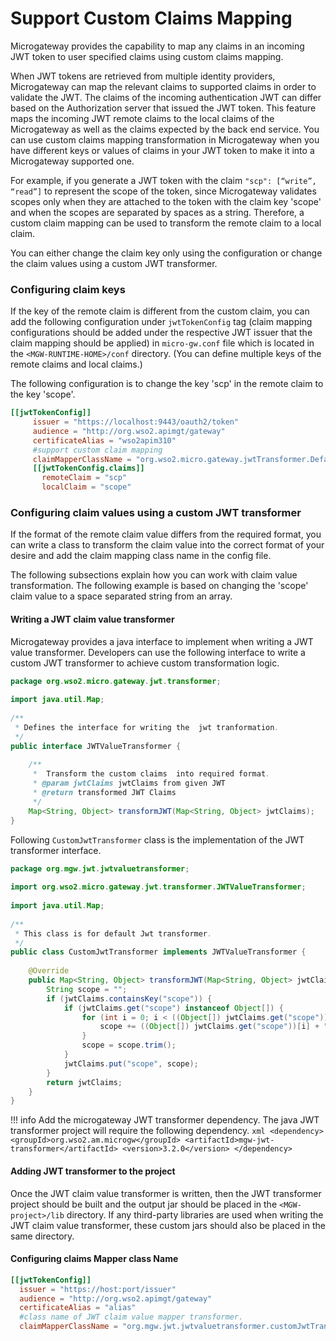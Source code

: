 # Support Custom Claims Mapping

Microgateway provides the capability to map any claims in an incoming JWT token to user specified claims using custom claims mapping. 

When JWT tokens are retrieved from multiple identity providers, Microgateway can map the relevant claims to supported claims in order to validate the JWT. The claims of the incoming authentication JWT can differ based on the Authorization server that issued the JWT token. This feature maps the incoming JWT remote claims to the local claims of the Microgateway as well as the claims expected by the back end service. You can use custom claims mapping transformation in Microgateway when you have different keys or values of claims in your JWT token to make it into a Microgateway supported one.

For example, if you generate a JWT token with the claim `"scp": [“write”, “read”]` to represent the scope of the token, since Microgateway validates scopes only when they are attached to the token with the claim key 'scope' and when the scopes are separated by spaces as a string. Therefore, a custom claim mapping can be used to transform the remote claim to a local claim.

You can either change the claim key only using the configuration or change the claim values using a custom JWT transformer. 

### Configuring claim keys

If the key of the remote claim is different from the custom claim, you can add the following configuration under `jwtTokenConfig` tag (claim mapping configurations should be added under the respective JWT issuer that the claim mapping should be applied) in `micro-gw.conf` file which is located in the `<MGW-RUNTIME-HOME>/conf` directory. (You can define multiple keys of the remote claims and local claims.)

The following configuration is to change the key 'scp' in the remote claim to the key 'scope'.

```toml
[[jwtTokenConfig]]
     issuer = "https://localhost:9443/oauth2/token"
     audience = "http://org.wso2.apimgt/gateway"
     certificateAlias = "wso2apim310"
     #support custom claim mapping
     claimMapperClassName = "org.wso2.micro.gateway.jwtTransformer.DefaultJwtTransformer"
     [[jwtTokenConfig.claims]]
       remoteClaim = "scp"
       localClaim = "scope" 
```
         

### Configuring claim values using a custom JWT transformer

If the format of the remote claim value differs from the required format, you can write a class to transform the claim value into the correct format of your desire and add the claim mapping class name in the config file.

The following subsections explain how you can work with claim value transformation. The following example is based on changing the 'scope' claim value to a space separated string from an array.

#### Writing a JWT claim value transformer

Microgateway provides a java interface to implement when writing a JWT value transformer. Developers can use the following interface to write a custom JWT transformer to achieve custom transformation logic. 

```` java
package org.wso2.micro.gateway.jwt.transformer;
 
import java.util.Map;
 
/**
 * Defines the interface for writing the  jwt tranformation.
 */
public interface JWTValueTransformer {
 
    /**
     *  Transform the custom claims  into required format.
     * @param jwtClaims jwtClaims from given JWT
     * @return transformed JWT Claims
     */
    Map<String, Object> transformJWT(Map<String, Object> jwtClaims);
}
````

Following `CustomJwtTransformer` class is the implementation of the JWT transformer interface.

``` java
package org.mgw.jwt.jwtvaluetransformer;
 
import org.wso2.micro.gateway.jwt.transformer.JWTValueTransformer;
 
import java.util.Map;
 
/**
 * This class is for default Jwt transformer.
 */
public class CustomJwtTransformer implements JWTValueTransformer {
 
    @Override
    public Map<String, Object> transformJWT(Map<String, Object> jwtClaims) {
        String scope = "";
        if (jwtClaims.containsKey("scope")) {
            if (jwtClaims.get("scope") instanceof Object[]) {
                for (int i = 0; i < ((Object[]) jwtClaims.get("scope")).length; i++) {
                    scope += ((Object[]) jwtClaims.get("scope"))[i] + " ";
                }
                scope = scope.trim();
            }
            jwtClaims.put("scope", scope);
        }
        return jwtClaims;
    }
}
```

!!! info
    Add the microgateway JWT transformer dependency.
    The java JWT transformer project will require the following dependency.
    ```xml
        <dependency>
            <groupId>org.wso2.am.microgw</groupId>
            <artifactId>mgw-jwt-transformer</artifactId>
            <version>3.2.0</version>
        </dependency>
    ```
        
#### Adding JWT transformer to the project 

Once the JWT claim value transformer is written, then the JWT transformer project should be built and the output jar should be placed in the `<MGW-project>/lib` directory. If any third-party libraries are used when writing the JWT claim value transformer, these custom jars should also be placed in the same directory.

#### Configuring claims Mapper class Name

```toml
[[jwtTokenConfig]]
  issuer = "https://host:port/issuer"
  audience = "http://org.wso2.apimgt/gateway"
  certificateAlias = "alias"
  #class name of JWT claim value mapper transformer.
  claimMapperClassName = "org.mgw.jwt.jwtvaluetransformer.customJwtTransformer"
```


